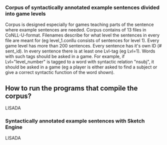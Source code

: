 ### Corpus of syntactically annotated example sentences divided into game levels
Corpus is designed especially for games teaching parts of the sentence where example sentences are needed. Corpus contains of 13 files in CoNLL-U-format. Filenames describe for what level the sentences in every file are meant for (eg level_1.conllu consists of sentences for level 1). Every game level has more than 200 sentences.
Every sentence has it's own ID (# sent_id). In every sentence there is at least one Lvl-tag (eg Lvl=1). Words with such tags should be asked in a game. For example, if Lvl="level_number" is tagged to a word with syntactic relation "nsubj", it should be asked in a game (eg a player is either asked to find a subject or give a correct syntactic function of the word shown).

## How to run the programs that compile the corpus?
LISADA

### Syntactically annotated example sentences with Sketch Engine
LISADA
